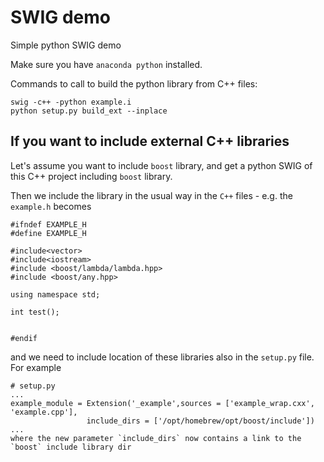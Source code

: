 # SWIG demo
Simple python SWIG demo

Make sure you have `anaconda python` installed.

Commands to call to build the python library from C++ files:

```
swig -c++ -python example.i
python setup.py build_ext --inplace
```





## If you want to include external C++ libraries
Let's assume you want to include `boost` library, and get a python SWIG of this C++ project including `boost` library.

Then we include the library in the usual way in the `C++` files - e.g. the `example.h` becomes
```
#ifndef EXAMPLE_H
#define EXAMPLE_H

#include<vector>
#include<iostream>
#include <boost/lambda/lambda.hpp>
#include <boost/any.hpp>

using namespace std;

int test();


#endif
```
and we need to include location of these libraries also in the `setup.py` file. For example

```
# setup.py
...
example_module = Extension('_example',sources = ['example_wrap.cxx', 'example.cpp'], 
                 include_dirs = ['/opt/homebrew/opt/boost/include'])
...
where the new parameter `include_dirs` now contains a link to the `boost` include library dir
```
